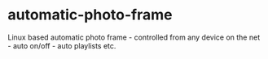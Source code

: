 # automatic-photo-frame
Linux based automatic photo frame - controlled from any device on the net - auto on/off - auto playlists etc.

